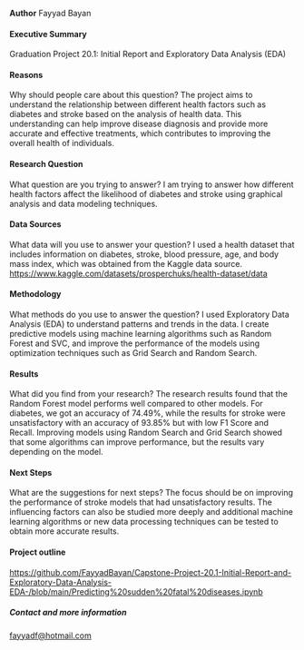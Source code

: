 **Author**
Fayyad Bayan
#### Executive Summary
Graduation Project 20.1: Initial Report and Exploratory Data Analysis (EDA)

#### Reasons
Why should people care about this question?
The project aims to understand the relationship between different health factors such as diabetes and stroke based on the analysis of health data. This understanding can help improve disease diagnosis and provide more accurate and effective treatments, which contributes to improving the overall health of individuals.

#### Research Question
What question are you trying to answer?
I am trying to answer how different health factors affect the likelihood of diabetes and stroke using graphical analysis and data modeling techniques.

#### Data Sources
What data will you use to answer your question?
I used a health dataset that includes information on diabetes, stroke, blood pressure, age, and body mass index, which was obtained from the Kaggle data source.
https://www.kaggle.com/datasets/prosperchuks/health-dataset/data
#### Methodology
What methods do you use to answer the question?
I used Exploratory Data Analysis (EDA) to understand patterns and trends in the data. I create predictive models using machine learning algorithms such as Random Forest and SVC, and improve the performance of the models using optimization techniques such as Grid Search and Random Search.

#### Results
What did you find from your research?
The research results found that the Random Forest model performs well compared to other models. For diabetes, we got an accuracy of 74.49%, while the results for stroke were unsatisfactory with an accuracy of 93.85% but with low F1 Score and Recall. Improving models using Random Search and Grid Search showed that some algorithms can improve performance, but the results vary depending on the model.

#### Next Steps
What are the suggestions for next steps?
The focus should be on improving the performance of stroke models that had unsatisfactory results. The influencing factors can also be studied more deeply and additional machine learning algorithms or new data processing techniques can be tested to obtain more accurate results.

#### Project outline

https://github.com/FayyadBayan/Capstone-Project-20.1-Initial-Report-and-Exploratory-Data-Analysis-EDA-/blob/main/Predicting%20sudden%20fatal%20diseases.ipynb


##### Contact and more information
fayyadf@hotmail.com